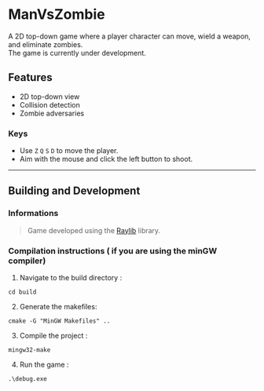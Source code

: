 # ManVsZombie

A 2D top-down game where a player character can move, wield a weapon, and eliminate zombies.   
The game is currently under development.

## Features
- 2D top-down view 
- Collision detection
- Zombie adversaries

### Keys
- Use `Z` `Q` `S` `D` to move the player.
- Aim with the mouse and click the left button to shoot.

---

## Building and Development

### Informations
> Game developed using the [Raylib](https://www.raylib.com/) library.

### Compilation instructions ( if you are using the minGW compiler)

1. Navigate to the build directory : 
```
cd build 
```

2. Generate the makefiles:
```
cmake -G "MinGW Makefiles" ..
```

3. Compile the project :   
``` 
mingw32-make 
```

4. Run the game :   
```
.\debug.exe
```